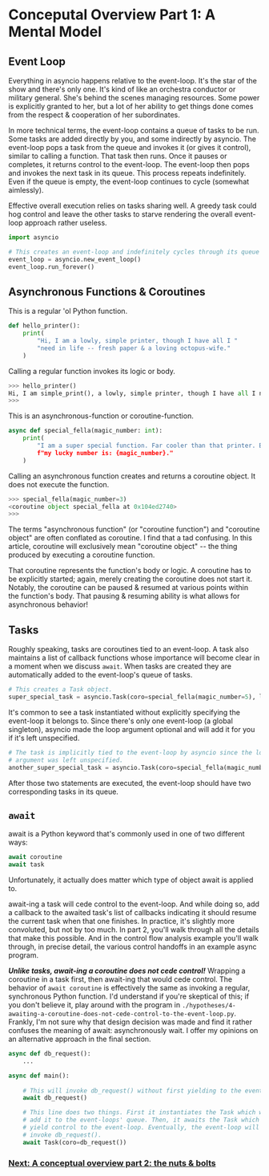 # Conceputal Overview Part 1: A Mental Model

## Event Loop

Everything in asyncio happens relative to the event-loop. It's the star of the show and there's only one. It's kind of like an orchestra conductor or military general. She's behind the scenes managing resources. Some power is explicitly granted to her, but a lot of her ability to get things done comes from the respect & cooperation of her subordinates.

In more technical terms, the event-loop contains a queue of tasks to be run. Some tasks are added directly by you, and some indirectly by asyncio. The event-loop pops a task from the queue and invokes it (or gives it control), similar to calling a function. That task then runs. Once it pauses or completes, it returns control to the event-loop. The event-loop then pops and invokes the next task in its queue. This process repeats indefinitely. Even if the queue is empty, the event-loop continues to cycle (somewhat aimlessly).

Effective overall execution relies on tasks sharing well. A greedy task could hog control and leave the other tasks to starve rendering the overall event-loop approach rather useless. 

```python
import asyncio

# This creates an event-loop and indefinitely cycles through its queue of tasks.
event_loop = asyncio.new_event_loop()
event_loop.run_forever()
```

## Asynchronous Functions & Coroutines

This is a regular 'ol Python function.
```python
def hello_printer():
    print(
        "Hi, I am a lowly, simple printer, though I have all I "
        "need in life -- fresh paper & a loving octopus-wife."
    )
```

Calling a regular function invokes its logic or body. 
```python
>>> hello_printer()
Hi, I am simple_print(), a lowly, simple printer, though I have all I need in life -- fresh paper & a loving octopus-wife.
>>>
```

This is an asynchronous-function or coroutine-function.
```python
async def special_fella(magic_number: int):
    print(
        "I am a super special function. Far cooler than that printer. By the way, 
        f"my lucky number is: {magic_number}."
    )
```

Calling an asynchronous function creates and returns a coroutine object. It does not execute the function.
```python
>>> special_fella(magic_number=3)
<coroutine object special_fella at 0x104ed2740>
>>> 
```

The terms "asynchronous function" (or "coroutine function") and "coroutine object" are often conflated as coroutine. I find that a tad confusing. In this article, coroutine will exclusively mean "coroutine object" -- the thing produced by executing a coroutine function.

That coroutine represents the function's body or logic. A coroutine has to be explicitly started; again, merely creating the coroutine does not start it. Notably, the coroutine can be paused & resumed at various points within the function's body. That pausing & resuming ability is what allows
for asynchronous behavior!

## Tasks

Roughly speaking, tasks are coroutines tied to an event-loop. A task also maintains a list of callback functions whose importance will become clear in a moment when we discuss `await`. When tasks are created they are automatically added to the event-loop's queue of tasks.

```python
# This creates a Task object.
super_special_task = asyncio.Task(coro=special_fella(magic_number=5), loop=event_loop)
```

It's common to see a task instantiated without explicitly specifying the event-loop it belongs to. Since there's only one event-loop (a global singleton), asyncio made the loop argument optional and will add it for you if it's left unspecified.
```python
# The task is implicitly tied to the event-loop by asyncio since the loop 
# argument was left unspecified.
another_super_special_task = asyncio.Task(coro=special_fella(magic_number=12))
```

After those two statements are executed, the event-loop should have two corresponding tasks in its queue.

## `await`

await is a Python keyword that's commonly used in one of two different ways:
```python
await coroutine
await task
```

Unfortunately, it actually does matter which type of object await is applied to. 

await-ing a task will cede control to the event-loop. And while doing so, add a callback to the awaited task's list of callbacks indicating it should resume the current task when that one finishes. In practice, it's slightly more convoluted, but not by too much. In part 2, you'll walk through all the details that make this possible. And in the control flow analysis example you'll walk through, in precise detail, the various control handoffs in an example async program.

***Unlike tasks, await-ing a coroutine does not cede control!*** Wrapping a coroutine in a task first, then await-ing that would cede control. The behavior of `await coroutine` is effectively the same as invoking a regular, synchronous Python function. I'd understand if you're skeptical of this; if you don't believe it, play around with the program in `./hypotheses/4-awaiting-a-coroutine-does-not-cede-control-to-the-event-loop.py`. Frankly, I'm not sure why that design decision was made and find it rather confuses the meaning of await: asynchronously wait. I offer my opinions on an alternative approach in the final section.


```python
async def db_request():
    ...

async def main():
    
    # This will invoke db_request() without first yielding to the event-loop.
    await db_request()

    # This line does two things. First it instantiates the Task which will 
    # add it to the event-loops' queue. Then, it awaits the Task which will
    # yield control to the event-loop. Eventually, the event-loop will 
    # invoke db_request().
    await Task(coro=db_request())
```

### [Next: A conceptual overview part 2: the nuts & bolts](https://github.com/anordin95/a-conceptual-overview-of-asyncio/blob/main/2-conceptual-overview-part-2.md)